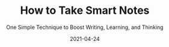 ---
date: 2021-04-24
dateYear: 2021
isbn: 9783982438801
title: How to Take Smart Notes
subtitle: One Simple Technique to Boost Writing, Learning, and Thinking
description: "The key to good and efficient writing lies in the intelligent organisation of ideas and notes. This book helps students, academics and other knowledge workers to get more done, write intelligent texts and learn for the long run. It teaches you how to take smart notes and ensure they bring you and your projects forward."
cover: cover-how-to-take-smart-notes.jpeg
coverGoogle: https://books.google.com/books/content?id=wzv9zgEACAAJ&printsec=frontcover&img=1&zoom=1&source=gbs_api
pageCount: 188
authors: Sönke Ahrens
publishers: CreateSpace
published: 2022-03-07
publishedYear: 2022
shelves:
- non-fiction
- productivity
portfolioFeature: true
---
